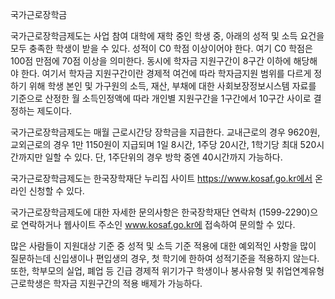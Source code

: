 국가근로장학금


국가근로장학금제도는 사업 참여 대학에 재학 중인 학생 중, 아래의 성적 및 소득 요건을 모두 충족한 학생이 받을 수 있다. 성적이 C0 학점 이상이어야 한다. 여기 C0 학점은 100점 만점에 70점 이상을 의미한다. 동시에 학자금 지원구간이 8구간 이하에 해당해야 한다. 여기서 학자금 지원구간이란 경제적 여건에 따라 학자금지원 범위를 다르게 정하기 위해 학생 본인 및 가구원의 소득, 재산, 부채에 대한 사회보장정보시스템 자료를 기준으로 산정한 월 소득인정액에 따라 개인별 지원구간을 1구간에서 10구간 사이로 결정하는 제도이다.


국가근로장학금제도는 매월 근로시간당 장학금을 지급한다. 교내근로의 경우 9620원, 교외근로의 경우 1만 1150원이 지급되며 1일 8시간, 1주당 20시간, 1학기당 최대 520시간까지만 일할 수 있다. 단, 1주단위의 경우 방학 중엔 40시간까지 가능하다.


국가근로장학금제도는 한국장학재단 누리집 사이트 https://www.kosaf.go.kr에서 온라인 신청할 수 있다.


국가근로장학금제도에 대한 자세한 문의사항은 한국장학재단 연락처 (1599-2290)으로 연락하거나 웹사이트 주소인 www.kosaf.go.kr에 접속하여 문의할 수 있다. 


많은 사람들이 지원대상 기준 중 성적 및 소득 기준 적용에 대한 예외적인 사항을 많이 질문하는데 신입생이나 편입생의 경우, 첫 학기에 한하여 성적기준을 적용하지 않는다. 또한, 학부모의 실업, 폐업 등 긴급 경제적 위기가구 학생이나 봉사유형 및 취업연계유형 근로학생은 학자금 지원구간의 적용 배제가 가능하다.